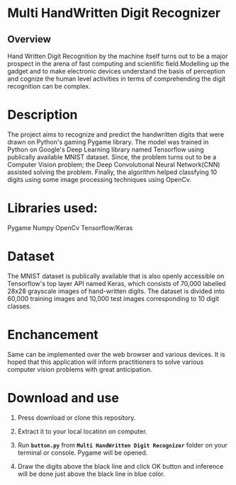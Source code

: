 # Multi HandWritten Digit Recognizer

## Overview 
Hand Written Digit Recognition by the machine itself turns out to be a major prospect in the arena of fast computing and scientific field.Modelling up the gadget and to make electronic devices understand the basis of perception and cognize the human level activities in terms of comprehending the digit recognition can be complex.

# Description
The project aims to recognize and predict the handwritten digits that were drawn on Python's gaming Pygame library. The model was trained in Python on Google's Deep Learning library named Tensorflow using publically available MNIST dataset. Since, the problem turns out to be a Computer Vision problem; the Deep Convolutional Neural Network(CNN) assisted solving the problem. Finally, the algorithm helped classfying 10 digits using some image processing techniques using OpenCv.

# Libraries used:
Pygame
Numpy
OpenCv
Tensorflow/Keras

# Dataset 
The MNIST dataset is publically available that is also openly accessible on Tensorflow's top layer API named Keras, which consists of 70,000 labelled 28x28 grayscale images of hand-written digits. The dataset is divided into 60,000 training images and 10,000 test images corresponding to 10 digit classes.

# Enchancement
Same can be implemented over the web browser and various devices. It is hoped that this application will inform practitioners to solve various computer vision problems with great anticipation.

# Download and use
1. Press download or clone this repository.
2. Extract it to your local location on computer.
3. Run **```button.py```** from **```Multi HandWritten Digit Recognizer```** folder on your terminal or console. Pygame will be opened.

4. Draw the digits above the black line and click OK button and inference will be done just above the black line in blue color.

